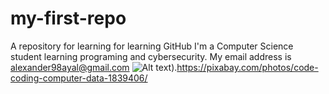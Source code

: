 # my-first-repo
A repository for learning for learning GitHub 
I'm a Computer Science student learning programing and cybersecurity. 
My email address is alexander98ayal@gmail.com 
![Alt text](url)).https://pixabay.com/photos/code-coding-computer-data-1839406/
